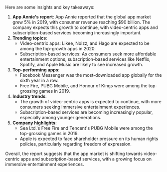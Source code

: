 Here are some insights and key takeaways:

1. **App Annie's report**: App Annie reported that the global app market grew 5% in 2019, with consumer revenue reaching $90 billion. The company expects this growth to continue, with video-centric apps and subscription-based services becoming increasingly important.
2. **Trending topics**:
	* Video-centric apps: Likee, Noizz, and Hago are expected to be among the top-growth apps in 2020.
	* Subscription-based services: As consumers seek more affordable entertainment options, subscription-based services like Netflix, Spotify, and Apple Music are likely to see increased growth.
3. **Top-performing apps**:
	* Facebook Messenger was the most-downloaded app globally for the sixth year in a row.
	* Free Fire, PUBG Mobile, and Honour of Kings were among the top-grossing games in 2019.
4. **Industry trends**:
	* The growth of video-centric apps is expected to continue, with more consumers seeking immersive entertainment experiences.
	* Subscription-based services are becoming increasingly popular, especially among younger generations.
5. **Company highlights**:
	* Sea Ltd.'s Free Fire and Tencent's PUBG Mobile were among the top-grossing games in 2019.
	* Apple is expected to face shareholder pressure on its human rights policies, particularly regarding freedom of expression.

Overall, the report suggests that the app market is shifting towards video-centric apps and subscription-based services, with a growing focus on immersive entertainment experiences.